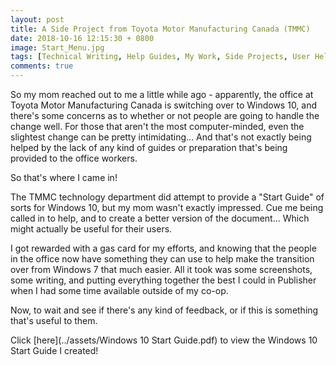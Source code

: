 ```yaml
---
layout: post
title: A Side Project from Toyota Motor Manufacturing Canada (TMMC)
date: 2018-10-16 12:15:30 + 0800
image: Start_Menu.jpg
tags: [Technical Writing, Help Guides, My Work, Side Projects, User Help, Writing Samples]
comments: true
---
```

So my mom reached out to me a little while ago - apparently, the office at Toyota Motor Manufacturing Canada is switching over to Windows 10, and there's some concerns as to whether or not people are going to handle the change well. For those that aren't the most computer-minded, even the slightest change can be pretty intimidating... And that's not exactly being helped by the lack of any kind of guides or preparation that's being provided to the office workers.

So that's where I came in!

The TMMC technology department did attempt to provide a "Start Guide" of sorts for Windows 10, but my mom wasn't exactly impressed. Cue me being called in to help, and to create a better version of the document... Which might actually be useful for their users.

I got rewarded with a gas card for my efforts, and knowing that the people in the office now have something they can use to help make the transition over from Windows 7 that much easier. All it took was some screenshots, some writing, and putting everything together the best I could in Publisher when I had some time available outside of my co-op.

Now, to wait and see if there's any kind of feedback, or if this is something that's useful to them.

Click [here](../assets/Windows 10 Start Guide.pdf) to view the Windows 10 Start Guide I created!
